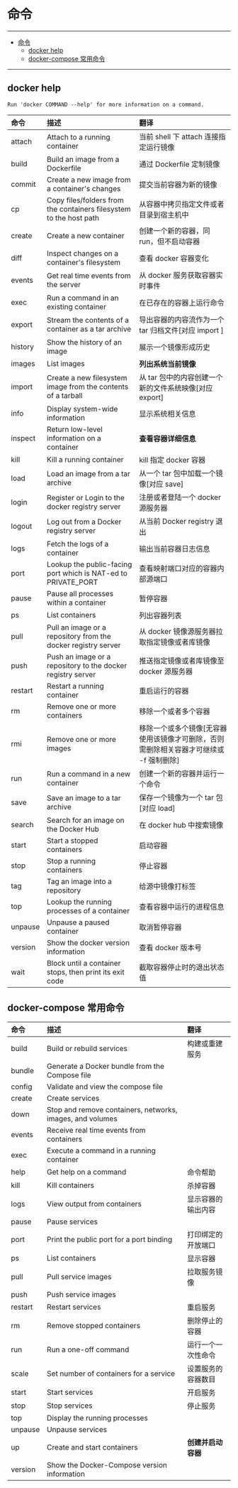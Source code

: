 # 命令

------

- [命令](#命令)
	- [docker help](#docker-help)
	- [docker-compose 常用命令](#docker-compose-常用命令)

------

## docker help

	Run 'docker COMMAND --help' for more information on a command.

| 命令    | 描述                                                               | 翻译                                                                                   |
| :------ | :----------------------------------------------------------------- | :------------------------------------------------------------------------------------- |
| attach  | Attach to a running container                                      | 当前 shell 下 attach 连接指定运行镜像                                                  |
| build   | Build an image from a Dockerfile                                   | 通过 Dockerfile 定制镜像                                                               |
| commit  | Create a new image from a container's changes                      | 提交当前容器为新的镜像                                                                 |
| cp      | Copy files/folders from the containers filesystem to the host path | 从容器中拷贝指定文件或者目录到宿主机中                                                 |
| create  | Create a new container                                             | 创建一个新的容器，同 run，但不启动容器                                                 |
| diff    | Inspect changes on a container's filesystem                        | 查看 docker 容器变化                                                                   |
| events  | Get real time events from the server                               | 从 docker 服务获取容器实时事件                                                         |
| exec    | Run a command in an existing container                             | 在已存在的容器上运行命令                                                               |
| export  | Stream the contents of a container as a tar archive                | 导出容器的内容流作为一个 tar 归档文件[对应 import ]                                    |
| history | Show the history of an image                                       | 展示一个镜像形成历史                                                                   |
| images  | List images                                                        | **列出系统当前镜像**                                                                       |
| import  | Create a new filesystem image from the contents of a tarball       | 从 tar 包中的内容创建一个新的文件系统映像[对应 export]                                 |
| info    | Display system-wide information                                    | 显示系统相关信息                                                                       |
| inspect | Return low-level information on a container                        | **查看容器详细信息**                                                                   |
| kill    | Kill a running container                                           | kill 指定 docker 容器                                                                  |
| load    | Load an image from a tar archive                                   | 从一个 tar 包中加载一个镜像[对应 save]                                                 |
| login   | Register or Login to the docker registry server                    | 注册或者登陆一个 docker 源服务器                                                       |
| logout  | Log out from a Docker registry server                              | 从当前 Docker registry 退出                                                            |
| logs    | Fetch the logs of a container                                      | 输出当前容器日志信息                                                                   |
| port    | Lookup the public-facing port which is NAT-ed to PRIVATE_PORT      | 查看映射端口对应的容器内部源端口                                                       |
| pause   | Pause all processes within a container                             | 暂停容器                                                                               |
| ps      | List containers                                                    | 列出容器列表                                                                           |
| pull    | Pull an image or a repository from the docker registry server      | 从 docker 镜像源服务器拉取指定镜像或者库镜像                                           |
| push    | Push an image or a repository to the docker registry server        | 推送指定镜像或者库镜像至 docker 源服务器                                               |
| restart | Restart a running container                                        | 重启运行的容器                                                                         |
| rm      | Remove one or more containers                                      | 移除一个或者多个容器                                                                   |
| rmi     | Remove one or more images                                          | 移除一个或多个镜像[无容器使用该镜像才可删除，否则需删除相关容器才可继续或 -f 强制删除] |
| run     | Run a command in a new container                                   | 创建一个新的容器并运行一个命令                                                         |
| save    | Save an image to a tar archive                                     | 保存一个镜像为一个 tar 包[对应 load]                                                   |
| search  | Search for an image on the Docker Hub                              | 在 docker hub 中搜索镜像                                                               |
| start   | Start a stopped containers                                         | 启动容器                                                                               |
| stop    | Stop a running containers                                          | 停止容器                                                                               |
| tag     | Tag an image into a repository                                     | 给源中镜像打标签                                                                       |
| top     | Lookup the running processes of a container                        | 查看容器中运行的进程信息                                                               |
| unpause | Unpause a paused container                                         | 取消暂停容器                                                                           |
| version | Show the docker version information                                | 查看 docker 版本号                                                                     |
| wait    | Block until a container stops, then print its exit code            | 截取容器停止时的退出状态值                                                             |

## docker-compose 常用命令

| 命令    | 描述                                                      | 翻译               |
| :------ | :-------------------------------------------------------- | :----------------- |
| build   | Build or rebuild services                                 | 构建或重建服务     |
| bundle  | Generate a Docker bundle from the Compose file            |                    |
| config  | Validate and view the compose file                        |                    |
| create  | Create services                                           |                    |
| down    | Stop and remove containers, networks, images, and volumes |                    |
| events  | Receive real time events from containers                  |                    |
| exec    | Execute a command in a running container                  |                    |
| help    | Get help on a command                                     | 命令帮助           |
| kill    | Kill containers                                           | 杀掉容器           |
| logs    | View output from containers                               | 显示容器的输出内容 |
| pause   | Pause services                                            |                    |
| port    | Print the public port for a port binding                  | 打印绑定的开放端口 |
| ps      | List containers                                           | 显示容器           |
| pull    | Pull service images                                       | 拉取服务镜像       |
| push    | Push service images                                       |                    |
| restart | Restart services                                          | 重启服务           |
| rm      | Remove stopped containers                                 | 删除停止的容器     |
| run     | Run a one-off command                                     | 运行一个一次性命令 |
| scale   | Set number of containers for a service                    | 设置服务的容器数目 |
| start   | Start services                                            | 开启服务           |
| stop    | Stop services                                             | 停止服务           |
| top     | Display the running processes                             |                    |
| unpause | Unpause services                                          |                    |
| up      | Create and start containers                               | **创建并启动容器**     |
| version | Show the Docker-Compose version information               |                    |
